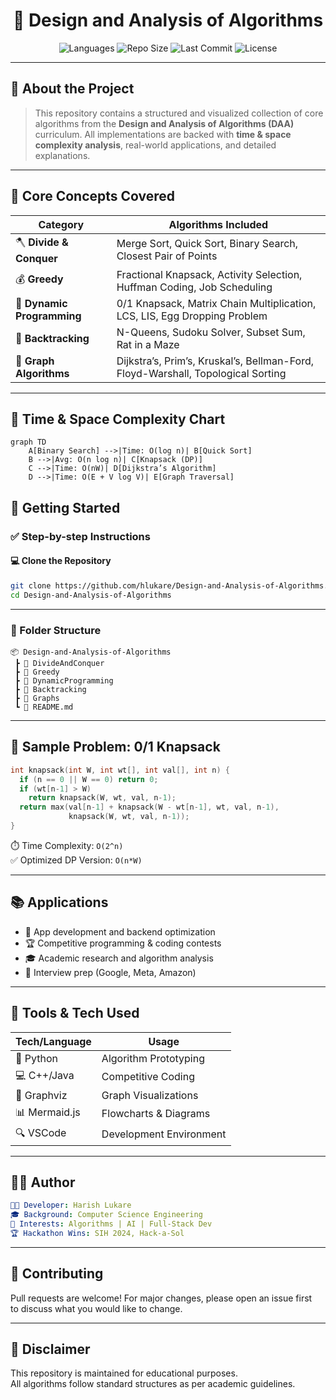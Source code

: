 <h1 align="center">🧠 Design and Analysis of Algorithms</h1>

<p align="center">
  <img src="https://img.shields.io/badge/Language-C++%2FJava%2FPython-blue.svg" alt="Languages">
  <img src="https://img.shields.io/github/repo-size/TechSpectra-Org/Design-and-Analysis-of-Algorithms" alt="Repo Size">
  <img src="https://img.shields.io/github/last-commit/TechSpectra-Org/Design-and-Analysis-of-Algorithms" alt="Last Commit">
  <img src="https://img.shields.io/badge/License-MIT-green.svg" alt="License">
</p>

---

## 🎯 About the Project

> This repository contains a structured and visualized collection of core algorithms from the **Design and Analysis of Algorithms (DAA)** curriculum. All implementations are backed with **time & space complexity analysis**, real-world applications, and detailed explanations.

---

## 🧩 Core Concepts Covered

| Category             | Algorithms Included                                                                 |
|----------------------|-------------------------------------------------------------------------------------|
| 🪓 **Divide & Conquer**   | Merge Sort, Quick Sort, Binary Search, Closest Pair of Points                     |
| 💰 **Greedy**             | Fractional Knapsack, Activity Selection, Huffman Coding, Job Scheduling          |
| 🧠 **Dynamic Programming**| 0/1 Knapsack, Matrix Chain Multiplication, LCS, LIS, Egg Dropping Problem        |
| 🔁 **Backtracking**       | N-Queens, Sudoku Solver, Subset Sum, Rat in a Maze                               |
| 🧭 **Graph Algorithms**   | Dijkstra’s, Prim’s, Kruskal’s, Bellman-Ford, Floyd-Warshall, Topological Sorting |

---

## 🧠 Time & Space Complexity Chart

```mermaid
graph TD
    A[Binary Search] -->|Time: O(log n)| B[Quick Sort]
    B -->|Avg: O(n log n)| C[Knapsack (DP)]
    C -->|Time: O(nW)| D[Dijkstra’s Algorithm]
    D -->|Time: O(E + V log V)| E[Graph Traversal]
```


## 🚀 Getting Started

### ✅ Step-by-step Instructions

#### 💻 Clone the Repository

```bash
git clone https://github.com/hlukare/Design-and-Analysis-of-Algorithms.git
cd Design-and-Analysis-of-Algorithms
```

---

### 📁 Folder Structure

```plaintext
📦 Design-and-Analysis-of-Algorithms
 ┣ 📂 DivideAndConquer
 ┣ 📂 Greedy
 ┣ 📂 DynamicProgramming
 ┣ 📂 Backtracking
 ┣ 📂 Graphs
 ┗ 📜 README.md
```

---

## 🧪 Sample Problem: 0/1 Knapsack

```cpp
int knapsack(int W, int wt[], int val[], int n) {
  if (n == 0 || W == 0) return 0;
  if (wt[n-1] > W)
    return knapsack(W, wt, val, n-1);
  return max(val[n-1] + knapsack(W - wt[n-1], wt, val, n-1), 
             knapsack(W, wt, val, n-1));
}
```

⏱️ Time Complexity: `O(2^n)`  
✅ Optimized DP Version: `O(n*W)`

---

## 📚 Applications

- 📱 App development and backend optimization
- 🏆 Competitive programming & coding contests
- 🎓 Academic research and algorithm analysis
- 🧠 Interview prep (Google, Meta, Amazon)

---

## 🔧 Tools & Tech Used

| Tech/Language | Usage                   |
|---------------|-------------------------|
| 🐍 Python      | Algorithm Prototyping   |
| 💻 C++/Java     | Competitive Coding      |
| 🧠 Graphviz    | Graph Visualizations    |
| 📊 Mermaid.js | Flowcharts & Diagrams   |
| 🔍 VSCode      | Development Environment |

---

## 🧑‍💻 Author

```yaml
👨‍💻 Developer: Harish Lukare
🎓 Background: Computer Science Engineering
🎯 Interests: Algorithms | AI | Full-Stack Dev
🏆 Hackathon Wins: SIH 2024, Hack-a-Sol
```

---

## 🤝 Contributing

Pull requests are welcome! For major changes, please open an issue first  
to discuss what you would like to change.

---

## 📌 Disclaimer

This repository is maintained for educational purposes.  
All algorithms follow standard structures as per academic guidelines.
